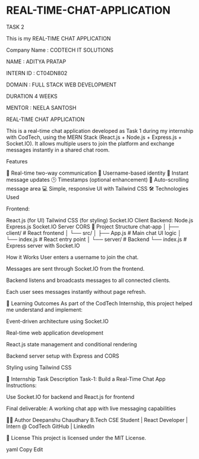 # REAL-TIME-CHAT-APPLICATION
TASK 2

This is my REAL-TIME CHAT APPLICATION

Company Name : CODTECH IT SOLUTIONS

NAME : ADITYA PRATAP

INTERN ID : CT04DN802

DOMAIN : FULL STACK WEB DEVELOPMENT

DURATION 4 WEEKS

MENTOR : NEELA SANTOSH

REAL-TIME CHAT APPLICATION

This is a real-time chat application developed as Task 1 during my internship with CodTech, using the MERN Stack (React.js + Node.js + Express.js + Socket.IO). It allows multiple users to join the platform and exchange messages instantly in a shared chat room.

Features

📡 Real-time two-way communication
👤 Username-based identity
💬 Instant message updates
🕒 Timestamps (optional enhancement)
🔄 Auto-scrolling message area
💻 Simple, responsive UI with Tailwind CSS
🛠 Technologies Used

Frontend:

React.js (for UI)
Tailwind CSS (for styling)
Socket.IO Client Backend:
Node.js
Express.js
Socket.IO Server
CORS
📁 Project Structure chat-app │ ├── client/ # React frontend │ └── src/ │ ├── App.js # Main chat UI logic │ └── index.js # React entry point │ └── server/ # Backend └── index.js # Express server with Socket.IO

How it Works User enters a username to join the chat.

Messages are sent through Socket.IO from the frontend.

Backend listens and broadcasts messages to all connected clients.

Each user sees messages instantly without page refresh.

🧠 Learning Outcomes As part of the CodTech Internship, this project helped me understand and implement:

Event-driven architecture using Socket.IO

Real-time web application development

React.js state management and conditional rendering

Backend server setup with Express and CORS

Styling using Tailwind CSS

📃 Internship Task Description Task-1: Build a Real-Time Chat App Instructions:

Use Socket.IO for backend and React.js for frontend

Final deliverable: A working chat app with live messaging capabilities

🧑‍💻 Author Deepanshu Chaudhary B.Tech CSE Student | React Developer | Intern @ CodTech GitHub | LinkedIn

📄 License This project is licensed under the MIT License.

yaml Copy Edit
